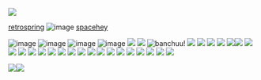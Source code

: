 ![](https://64.media.tumblr.com/d127b376461ea94dfee3d95386c38dc0/f01b417193c36424-85/s250x400/f14fc280a8a9bfa7cc3462ce0cb9b03b391248c3.gifv)

[retrospring](https://retrospring.net/@honokafu)  ![image](https://64.media.tumblr.com/462e429fe0603de599dbca085d7a2b25/b55b2416bafcc208-63/s75x75_c1/a4764d491dafe2e6f34023c91732eb22d1d5242b.gifv) [spacehey](https://spacehey.com/junism)

 ![image](https://64.media.tumblr.com/291c153a185fda4dfcd3e48b6195bbd0/a84c4831ce1c5e3c-7e/s100x200/9f4ccb39029afa98d8ce6eedffde7c1efc284189.pnj) ![image](https://64.media.tumblr.com/bcb3f7d0cd121e19ff1e41749ad4e360/a84c4831ce1c5e3c-ad/s100x200/f343d9c95fc0ac8c510a4ea0505174da2fe5d771.pnj) ![image](https://64.media.tumblr.com/c357a3de82f075fe90dd4bdd983979c0/34d72d7e22670773-2c/s100x200/17ea0a1e16704f2974d45c6a37f4c75bc0e05835.pnj) ![image](https://64.media.tumblr.com/2fc02f6775b5b0da501c886515b03fcd/79d8b316934d24c3-d4/s100x200/c55b479b5fd49ca8991478438b9d0b73c1ac8771.gifv) ![]([https://64.media.tumblr.com/9d51e9710d24283290d83chttps://64.media.tumblr.com/03ed895ed7240c506d8d041949bd6b4e/8abb3c31b2f688ba-d2/s100x200/c0fd8ea8bc033c570e6c76e757644d3d41773b33.pnj095614f818/3bf62ad8d20f8b2a-df/s100x200/3a733a18cd7ff6536a26aa94a24b19b9a3c67428.gifv](https://64.media.tumblr.com/03ed895ed7240c506d8d041949bd6b4e/8abb3c31b2f688ba-d2/s100x200/c0fd8ea8bc033c570e6c76e757644d3d41773b33.pnj)) ![](https://64.media.tumblr.com/afddaba9773020ab7c8339aa2cb7c068/0b35bb9647650202-a2/s100x200/c97389f2b5e2cdcbe3b472f755d1d0e9b4232f73.gifv)
![banchuu!](https://64.media.tumblr.com/077d497b257b0e7505f189196db59a6c/5aee31f2d9505402-1a/s100x200/eccb7e0b109f1590fd6c834cd74a50d35ec6dc2f.pnj)
![](https://64.media.tumblr.com/80e8b481db055792e3f49e152093f9a7/34d72d7e22670773-ea/s250x400/1331e8aacadd4320943399a742a7e4bf5e02d808.pnj)
![](https://64.media.tumblr.com/6529a2b58fe2bcf46cc9540f4578b9be/ec8f693b87536b40-be/s100x200/01f041d353a78ad6d2d6b01e9e7b982d3e58c939.pnj)
![](https://64.media.tumblr.com/43a8df32ad36a5eba98f44f4763fdb58/ec8f693b87536b40-a2/s100x200/2eff3ed3c007fd7760288930f9f900362df5c960.pnj)
![](https://64.media.tumblr.com/5f3b517278bf26c5303ef0178734790d/79d8b316934d24c3-b8/s100x200/bb25c51916e4d07a3ab1d7c1eefa50e105e1195c.jpg)
![](https://64.media.tumblr.com/f6b4fc8818461079b524fea70ec9f761/087f7b32db4aa7d3-ba/s100x200/732f4c10a596f93f0c7b2af6d5e7c589e4a2d65c.gifv)![](https://64.media.tumblr.com/af204cab2993f6d6829d021f00952f7b/350a8c5d6cb0081c-e1/s100x200/3553b7414bb65eb2da150ef99be60193fc9e4d76.gifv)
![](https://64.media.tumblr.com/a41fca6ca167027686cf7906b6776bc2/0b35bb9647650202-55/s100x200/cd2fc2f82758c4b223100547e852bb5f0e5511d9.gifv)![](https://64.media.tumblr.com/d1b3746a529e9771acfd126440955537/ad0fa0b1b43d6d5c-eb/s100x200/5131a2cf7427c9c238fb2df8f4407b477a94649c.pnj)
![](https://64.media.tumblr.com/7662292b3dbbccca6a225b11f3d49511/b19b8466f96477fc-35/s100x200/f7f915e8fa2aa217ea304d506a20f145a04451fc.gifv)
![](https://64.media.tumblr.com/ccbaa72138146f3a0f443357ebe803d9/0b35bb9647650202-a7/s100x200/fb6f660a879c82592a54b8fe5427086955eacc2e.gifv)
![](https://64.media.tumblr.com/b1766c7335a12f5146d9f0b72fac8724/0b35bb9647650202-4a/s100x200/4c848b5adc9252b043e136ed258a493bd1a021ed.gifv)
![](https://64.media.tumblr.com/caa74cf89e5c6d9a75d995db8d80bec4/2508f436a4f35fac-ac/s100x200/01fe041703f7cdb520768c5708885475efc67a70.gifv)
![](https://64.media.tumblr.com/5806deab2d191e77692beaf3f46f18ca/d53a12c8983f87eb-f2/s100x200/c5935ffbf35c264a0cbf03225afc08aa7fbfa3fa.gifv)
![](https://64.media.tumblr.com/9a5bea4484d3c1d15d35be8156e6e865/79d8b316934d24c3-d2/s100x200/cc374ac8b18b31dce4abbb878212a0be6075bd1b.pnj)
![](https://64.media.tumblr.com/a6ce0d4cb942375143e6453d78fef2f5/79d8b316934d24c3-e8/s100x200/b9339ea21bf844bee780d6fabc467e98da937115.pnj)
![](https://64.media.tumblr.com/58e2a166f1ac60e8ccb5716885dfe42b/18c5c7c5fee5bf36-ff/s100x200/66efc1e854960260fc3d92d5662c66c788b426fd.pnj)
![](https://64.media.tumblr.com/876945b9ad5b0f4ec13dc85602fe33b6/6f072ea04e7b6c72-c7/s100x200/1ce848dfcc4461af9d3971e10acd52404c4f66d3.gifv)
![](https://64.media.tumblr.com/cbc985f4ef3e7a4139c781f5dd8cac53/d53a12c8983f87eb-ae/s100x200/a1ed568053db7940e3bcc5f1752dcc68ef13c1f8.gifv)
![](https://64.media.tumblr.com/c8d0be9fb381b30c4ba3b23748b4747e/ba16d020129a2a85-75/s100x200/d307b6f76d3b849184e96ef80d9a69f8522bbc63.gifv)
![](https://64.media.tumblr.com/0060da4b4fbedbd687338919a14954a5/0a314c1722fc4072-be/s100x200/6c3ab68a2ffc79c268e690229f3c83eb3e0761f9.gifv)
![](https://64.media.tumblr.com/9f09078c28451c60bc9969681c8b0775/cce155f07f082b0b-88/s100x200/22659d8813949b35e7684e2c534e3ff76172dc00.gifv)
![](https://64.media.tumblr.com/e6e30f0615cdac33da73a7d8b43f7109/d53a12c8983f87eb-b4/s100x200/595dd9b1ff29beb016e3d30fc9cffad16e65b241.gifv)
![](https://64.media.tumblr.com/760dcff551809799b6a5395d8ffc8306/b19b8466f96477fc-4b/s100x200/56d8df589eb9930d4725480c49fcd216a33d478a.pnj)
![](https://64.media.tumblr.com/1f05704d0bb02629e4f0c9d2956d3f07/473928ea48888009-80/s100x200/de965c3755aa2cc768b659ab2a750e6bd101a16e.gifv)


![](https://64.media.tumblr.com/746484f183a9af4a6b9d355acbe30ac0/ecafec24560eb031-ba/s400x600/fe506ded7142b91e0184d8291d189e39841369ec.gifv)![](https://64.media.tumblr.com/55f47e454ec3f8eeea03b0de79d5c6f3/ecafec24560eb031-e6/s100x200/1c25ff4a2aea2c68e5d15be4ea799fa1b99bace4.gifv)


